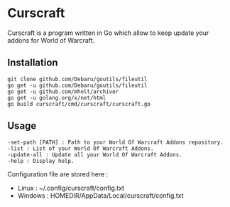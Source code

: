 # Curscraft

Curscraft is a program written in Go which allow to keep update your addons for World of Warcraft.

## Installation

    git clone github.com/Debaru/goutils/fileutil
    go get -u github.com/Debaru/goutils/fileutil
    go get -u github.com/mholt/archiver
    go get -u golang.org/x/net/html
    go build curscraft/cmd/curscraft/curscraft.go

## Usage

    -set-path [PATH] : Path to your World Of Warcraft Addons repository.
    -list : List of your World Of Warcraft Addons.
    -update-all : Update all your World Of Warcraft Addons.
    -help : Display help.

Configuration file are stored here :
* Linux : ~/.config/curscraft/config.txt
* Windows : HOMEDIR/AppData/Local/curscraft/config.txt
